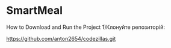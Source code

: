 # SmartMeal
How to Download and Run the Project 
1)Клонуйте репозиторій:

https://github.com/anton2654/codezillas.git
